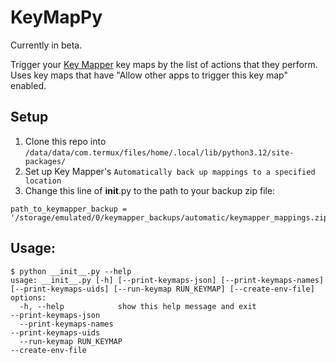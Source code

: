 # KeyMapPy
Currently in beta.

Trigger your [Key Mapper](https://github.com/keymapperorg/KeyMapper) key maps by the list of actions that they perform. Uses key maps that have "Allow other apps to trigger this key map" enabled. 

## Setup
1. Clone this repo into `/data/data/com.termux/files/home/.local/lib/python3.12/site-packages/`
2. Set up Key Mapper's `Automatically back up mappings to a specified location`
3. Change this line of __init__.py to the path to your backup zip file:

```
path_to_keymapper_backup = '/storage/emulated/0/keymapper_backups/automatic/keymapper_mappings.zip'
```

## Usage:

```
$ python __init__.py --help
usage: __init__.py [-h] [--print-keymaps-json] [--print-keymaps-names]                                      [--print-keymaps-uids] [--run-keymap RUN_KEYMAP] [--create-env-file]                                                                                           options:
  -h, --help            show this help message and exit                                    --print-keymaps-json
  --print-keymaps-names                                                                    --print-keymaps-uids
  --run-keymap RUN_KEYMAP                                                                  --create-env-file
```

